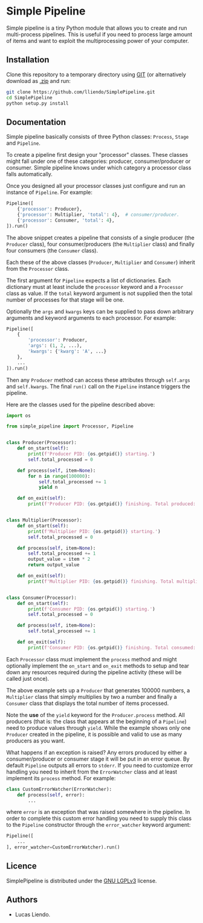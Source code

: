 Simple Pipeline
===============

Simple pipeline is a tiny Python module that allows you to create and run multi-process
pipelines. This is useful if you need to process large amount of items and want to exploit
the multiprocessing power of your computer.


Installation
------------

Clone this repository to a temporary directory using [GIT](https://git-scm.com/) (or alternatively
download as [.zip](https://github.com/lliendo/SimplePipeline/archive/master.zip) and run:

```bash
git clone https://github.com/lliendo/SimplePipeline.git
cd SimplePipeline
python setup.py install
```


Documentation
-------------

Simple pipeline basically consists of three Python classes: `Process`, `Stage` and `Pipeline`.

To create a pipeline first design your "processor" classes. These classes might fall under one
of these categories: producer, consumer/producer or consumer. Simple pipeline knows under which
category a processor class falls automatically.

Once you designed all your processor classes just configure and run an instance of `Pipeline`.
For example:

```python
Pipeline([
    {'processor': Producer},
    {'processor': Multiplier, 'total': 4},  # consumer/producer.
    {'processor': Consumer, 'total': 4},
]).run()
```


The above snippet creates a pipeline that consists of a single producer (the `Producer` class),
four consumer/producers (the `Multiplier` class) and finally four consumers (the `Consumer` class).

Each these of the above classes (`Producer`, `Multiplier` and `Consumer`) inherit from
the `Processor` class.

The first argument for `Pipeline` expects a list of dictionaries. Each dictionary must
at least include the `processor` keyword and a `Processor` class as value. If the `total` keyword
argument is not supplied then the total number of processes for that stage will be one.

Optionally the `args` and `kwargs` keys can be supplied to pass down arbitrary arguments and keyword
arguments to each processor. For example:

```python
Pipeline([
    {
        'processor': Producer,
        'args': (1, 2, ...),
        'kwargs': {'kwarg': 'A', ...}
    },
    ...
]).run()
```


Then any `Producer` method can access these attributes through `self.args` and `self.kwargs`.
The final `run()` call on the `Pipeline` instance triggers the pipeline.

Here are the classes used for the pipeline described above:

```python
import os

from simple_pipeline import Processor, Pipeline


class Producer(Processor):
    def on_start(self):
        print(f'Producer PID: {os.getpid()} starting.')
        self.total_processed = 0

    def process(self, item=None):
        for n in range(100000):
            self.total_processed += 1
            yield n

    def on_exit(self):
        print(f'Producer PID: {os.getpid()} finishing. Total produced: {self.total_processed}.')


class Multiplier(Processor):
    def on_start(self):
        print(f'Multiplier PID: {os.getpid()} starting.')
        self.total_processed = 0

    def process(self, item=None):
        self.total_processed += 1
        output_value = item * 2
        return output_value

    def on_exit(self):
        print(f'Multiplier PID: {os.getpid()} finishing. Total multiplied: {self.total_processed}.')


class Consumer(Processor):
    def on_start(self):
        print(f'Consumer PID: {os.getpid()} starting.')
        self.total_processed = 0

    def process(self, item=None):
        self.total_processed += 1

    def on_exit(self):
        print(f'Consumer PID: {os.getpid()} finishing. Total consumed: {self.total_processed}.')
```


Each `Processor` class must implement the `process` method and might optionally implement the
`on_start` and `on_exit` methods to setup and tear down any resources required during the pipeline
activity (these will be called just once).

The above example sets up a `Producer` that generates 100000 numbers, a `Multiplier` class that simply
multiplies by two a number and finally a `Consumer` class that displays the total number of items
processed.

Note the **use** of the `yield` keyword for the `Producer.process` method. All producers (that is:
the class that appears at the beginning of a `Pipeline`) need to produce values through `yield`.
While the example shows only one `Producer` created in the pipeline, it is possible and valid to
use as many producers as you want.

What happens if an exception is raised? Any errors produced by either a consumer/producer or consumer
stage it will be put in an error queue. By default `Pipeline` outputs all errors to `stderr`. If you
need to customize error handling you need to inherit from the `ErrorWatcher` class and at least implement
its `process` method. For example:

```python
class CustomErrorWatcher(ErrorWatcher):
    def process(self, error):
        ...
```


where `error` is an exception that was raised somewhere in the pipeline. In order to complete this
custom error handling you need to supply this class to the `Pipeline` constructor through the
`error_watcher` keyword argument:

```python
Pipeline([
    ...
], error_watcher=CustomErrorWatcher).run()
```


Licence
-------

SimplePipeline is distributed under the [GNU LGPLv3](https://www.gnu.org/licenses/lgpl.txt) license.


Authors
-------

* Lucas Liendo.
